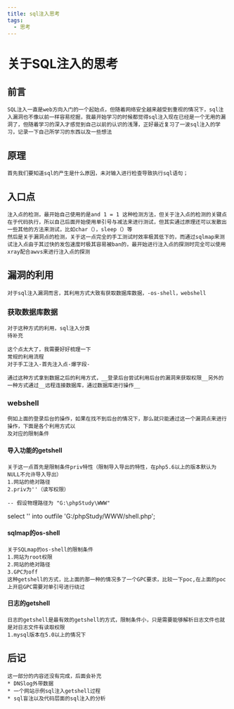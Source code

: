 ```yaml
---
title: sql注入思考
tags: 
  - 思考
---
```


#  关于SQL注入的思考
## 前言

	SQL注入一直是web方向入门的一个起始点，但随着网络安全越来越受到重视的情况下，sql注入漏洞也不像以前一样容易挖掘，我最开始学习的时候都觉得sql注入现在已经是一个无用的漏洞了，但随着学习的深入才感觉到自己以前的认识的浅薄，正好最近复习了一波sql注入的学习，记录一下自己所学习的东西以及一些想法
## 原理
	首先我们要知道sql的产生是什么原因，未对输入进行检查导致执行sql语句；
## 入口点
	注入点的检测，最开始自己使用的是and 1 = 1 这种检测方法，但关于注入点的检测的关键点在于代码执行，所以自己后面开始使用单引号与减法来进行测试，但其实通过原理还可以发散出一些其他的方法来测试，比如char（），sleep（）等
	然后是关于漏洞点的检测，关于这一点完全的手工测试时效率极其低下的，而通过sqlmap来测试注入点由于其过快的发包速度时极其容易被ban的，最开始进行注入点的探测时完全可以使用xray配合awvs来进行注入点的探测
## 漏洞的利用
	对于sql注入漏洞而言，其利用方式大致有获取数据库数据，-os-shell，webshell
### 获取数据库数据
	对于这种方式的利用，sql注入分类
	待补充
	
	这个点太大了，我需要好好梳理一下
	常规的利用流程
	对于手工注入-首先注入点-爆字段-
	
	通过这种方式拿到数据之后的利用方式，__登录后台尝试利用后台的漏洞来获取权限__另外的一种方式通过__远程连接数据库，通过数据库进行操作__
### webshell
	例如上面的登录后台的操作，如果在找不到后台的情况下，那么就只能通过这一个漏洞点来进行操作，下面是各个利用方式以
	及对应的限制条件
#### 导入功能的getshell
	关于这一点首先是限制条件priv特性（限制导入导出的特性，在php5.6以上的版本默认为NULL不允许导入导出）
	1.网站的绝对路径
	2.priv为''（读写权限）
	
	-- 假设物理路径为 "G:\phpStudy\WWW"
select '<?php eval($_POST["pwd"]);?>' into outfile 'G:/phpStudy/WWW/shell.php';
#### sqlmap的os-shell
	关于SQLmap的os-shell的限制条件
	1.网站为root权限
	2.网站的绝对路径
	3.GPC为off
	这种getshell的方式，比上面的那一种的情况多了一个GPC要求，比较一下poc,在上面的poc上开启GPC需要对单引号进行绕过
#### 日志的getshell
	日志的getshell是最有效的getshell的方式，限制条件小，只是需要能够解析日志文件也就是对日志文件有读取权限
	1.mysql版本在5.0以上的情况下
## 后记

	这一部分的内容还没有完成，后面会补充
	* DNSlog外带数据
	* 一个网站示例sql注入getshell过程
	* sql盲注以及代码层面的sql注入的分析

